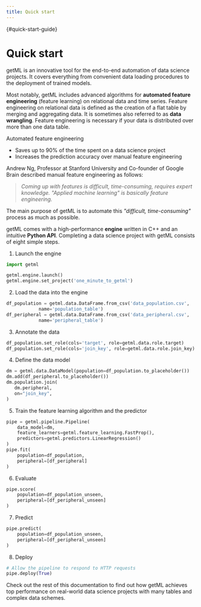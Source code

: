 ```yaml
---
title: Quick start
---
```


[](){#quick-start-guide}
# Quick start

getML is an innovative tool for the end-to-end automation of data
science projects. It covers everything from convenient data loading procedures
to the deployment of trained models.

Most notably, getML includes advanced algorithms for
**automated feature engineering** (feature learning) on relational data and time
series. Feature engineering on relational data is defined as the creation of a
flat table by merging and aggregating data. It is sometimes also referred to
as **data wrangling**. Feature engineering is necessary if your data is distributed
over more than one data table.

Automated feature engineering

* Saves up to 90% of the time spent on a data science project
* Increases the prediction accuracy over manual feature engineering

Andrew Ng, Professor at Stanford
University and Co-founder of Google Brain described manual feature engineering as follows:

> *Coming up with features is difficult, time-consuming, requires expert
> knowledge. "Applied machine learning" is basically feature engineering.*

The main purpose of getML is to automate this *"difficult, time-consuming"* process as much
as possible.

getML comes with a high-performance **engine** written in C++ and an intuitive
**Python API**. Completing a data science project with getML consists of eight
simple steps.

1. Launch the engine
```python
import getml

getml.engine.launch()
getml.engine.set_project('one_minute_to_getml')
```

2. Load the data into the engine
```python
df_population = getml.data.DataFrame.from_csv('data_population.csv',
            name='population_table')
df_peripheral = getml.data.DataFrame.from_csv('data_peripheral.csv',
            name='peripheral_table')
```
3. Annotate the data
```python
df_population.set_role(cols='target', role=getml.data.role.target)
df_population.set_role(cols='join_key', role=getml.data.role.join_key)
```

4. Define the data model
```python
dm = getml.data.DataModel(population=df_population.to_placeholder())
dm.add(df_peripheral.to_placeholder())
dm.population.join(
   dm.peripheral,
   on="join_key",
)
```

5. Train the feature learning algorithm and the predictor
```python
pipe = getml.pipeline.Pipeline(
    data_model=dm,
    feature_learners=getml.feature_learning.FastProp(),
    predictors=getml.predictors.LinearRegression()
)
pipe.fit(
    population=df_population,
    peripheral=[df_peripheral]
)
```

6. Evaluate
```python
pipe.score(
    population=df_population_unseen,
    peripheral=[df_peripheral_unseen]
)
```

7. Predict 
```python  
pipe.predict(
    population=df_population_unseen,
    peripheral=[df_peripheral_unseen]
)
```

8. Deploy
```python
# Allow the pipeline to respond to HTTP requests
pipe.deploy(True)
```

Check out the rest of this documentation to find out how getML achieves top
performance on real-world data science projects with many tables and complex
data schemes.
